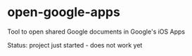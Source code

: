 # open-google-apps
Tool to open shared Google documents in Google's iOS Apps

Status: project just started - does not work yet

